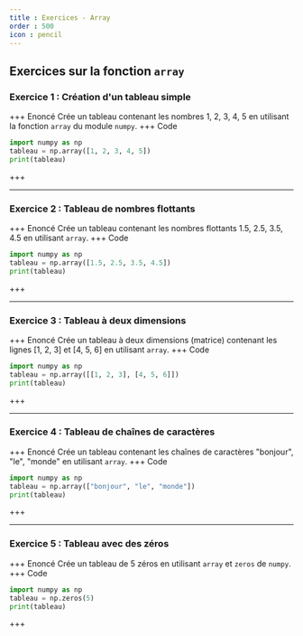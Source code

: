 ```yaml
---
title : Exercices - Array
order : 500
icon : pencil
---
```


## Exercices sur la fonction `array`

### Exercice 1 : Création d'un tableau simple
+++ Enoncé
Crée un tableau contenant les nombres 1, 2, 3, 4, 5 en utilisant la fonction `array` du module `numpy`.
+++ Code
```python
import numpy as np
tableau = np.array([1, 2, 3, 4, 5])
print(tableau)
```
+++

---

### Exercice 2 : Tableau de nombres flottants
+++ Enoncé
Crée un tableau contenant les nombres flottants 1.5, 2.5, 3.5, 4.5 en utilisant `array`.
+++ Code
```python
import numpy as np
tableau = np.array([1.5, 2.5, 3.5, 4.5])
print(tableau)
```
+++

---

### Exercice 3 : Tableau à deux dimensions
+++ Enoncé
Crée un tableau à deux dimensions (matrice) contenant les lignes [1, 2, 3] et [4, 5, 6] en utilisant `array`.
+++ Code
```python
import numpy as np
tableau = np.array([[1, 2, 3], [4, 5, 6]])
print(tableau)
```
+++

---

### Exercice 4 : Tableau de chaînes de caractères
+++ Enoncé
Crée un tableau contenant les chaînes de caractères "bonjour", "le", "monde" en utilisant `array`.
+++ Code
```python
import numpy as np
tableau = np.array(["bonjour", "le", "monde"])
print(tableau)
```
+++

---

### Exercice 5 : Tableau avec des zéros
+++ Enoncé
Crée un tableau de 5 zéros en utilisant `array` et `zeros` de `numpy`.
+++ Code
```python
import numpy as np
tableau = np.zeros(5)
print(tableau)
```
+++
